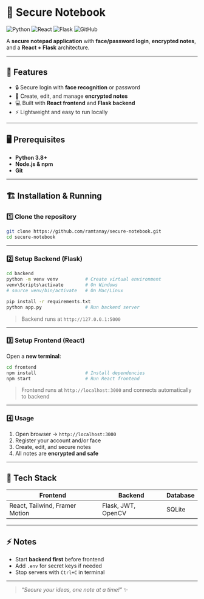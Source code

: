 
# 📝 Secure Notebook

![Python](https://img.shields.io/badge/Python-3776AB?style=for-the-badge&logo=python&logoColor=white)
![React](https://img.shields.io/badge/React-20232A?style=for-the-badge&logo=react&logoColor=61DAFB)
![Flask](https://img.shields.io/badge/Flask-000000?style=for-the-badge&logo=flask&logoColor=white)
![GitHub](https://img.shields.io/badge/GitHub-181717?style=for-the-badge&logo=github&logoColor=white)

A **secure notepad application** with **face/password login**, **encrypted notes**, and a **React + Flask** architecture.

---

## 🌟 Features

- 🔒 Secure login with **face recognition** or password  
- 📝 Create, edit, and manage **encrypted notes**  
- 💻 Built with **React frontend** and **Flask backend**  
- ⚡ Lightweight and easy to run locally  

---

## 🖥️ Prerequisites

- **Python 3.8+**  
- **Node.js & npm**  
- **Git**  

---

## 🏗️ Installation & Running

### 1️⃣ Clone the repository
```bash
git clone https://github.com/ramtanay/secure-notebook.git
cd secure-notebook
````

---

### 2️⃣ Setup Backend (Flask)

```bash
cd backend
python -m venv venv          # Create virtual environment
venv\Scripts\activate        # On Windows
# source venv/bin/activate   # On Mac/Linux

pip install -r requirements.txt
python app.py                # Run backend server
```

> Backend runs at `http://127.0.0.1:5000`

---

### 3️⃣ Setup Frontend (React)

Open a **new terminal**:

```bash
cd frontend
npm install                  # Install dependencies
npm start                    # Run React frontend
```

> Frontend runs at `http://localhost:3000` and connects automatically to backend

---

### 4️⃣ Usage

1. Open browser → `http://localhost:3000`
2. Register your account and/or face
3. Create, edit, and secure notes
4. All notes are **encrypted and safe**

---

## 🔧 Tech Stack

| Frontend                       | Backend            | Database |
| ------------------------------ | ------------------ | -------- |
| React, Tailwind, Framer Motion | Flask, JWT, OpenCV | SQLite   |

---

## ⚡ Notes

* Start **backend first** before frontend
* Add `.env` for secret keys if needed
* Stop servers with `Ctrl+C` in terminal

---

> *“Secure your ideas, one note at a time!”* ✨


